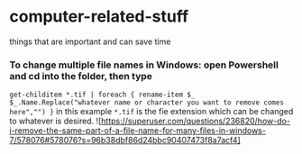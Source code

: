 # computer-related-stuff
things that are important and can save time

### To change multiple file names in Windows: open Powershell and cd into the folder, then type

 `get-childitem *.tif | foreach { rename-item $_ $_.Name.Replace("whatever name or character you want to remove comes here","") }` in this example `*.tif` is the fie extension which can be changed to whatever is desired. ![https://superuser.com/questions/236820/how-do-i-remove-the-same-part-of-a-file-name-for-many-files-in-windows-7/578076#578076?s=96b38dbf86d24bbc90407473f8a7acf4]
